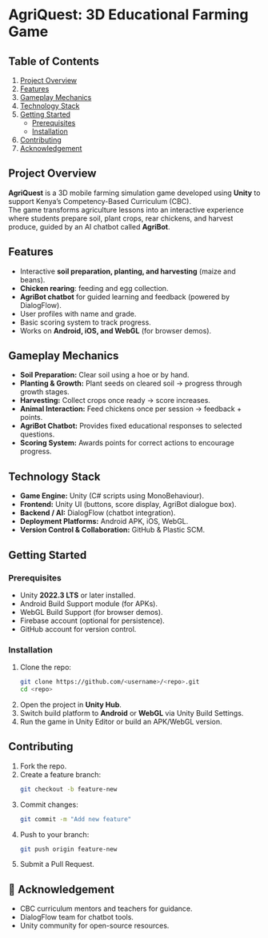 # AgriQuest: 3D Educational Farming Game

##  Table of Contents
1. [Project Overview](#project-overview)  
2. [Features](#features)  
3. [Gameplay Mechanics](#gameplay-mechanics)  
4. [Technology Stack](#technology-stack)  
5. [Getting Started](#getting-started)  
   - [Prerequisites](#prerequisites)  
   - [Installation](#installation)  
6. [Contributing](#contributing)  
7. [Acknowledgement](#acknowledgement)  

## Project Overview
**AgriQuest** is a 3D mobile farming simulation game developed using **Unity** to support Kenya’s Competency-Based Curriculum (CBC).  
The game transforms agriculture lessons into an interactive experience where students prepare soil, plant crops, rear chickens, and harvest produce, guided by an AI chatbot called **AgriBot**.  

## Features
- Interactive **soil preparation, planting, and harvesting** (maize and beans).  
- **Chicken rearing**: feeding and egg collection.  
- **AgriBot chatbot** for guided learning and feedback (powered by DialogFlow).  
- User profiles with name and grade.  
- Basic scoring system to track progress.  
- Works on **Android, iOS, and WebGL** (for browser demos).  

## Gameplay Mechanics
- **Soil Preparation:** Clear soil using a hoe or by hand.  
- **Planting & Growth:** Plant seeds on cleared soil → progress through growth stages.  
- **Harvesting:** Collect crops once ready → score increases.  
- **Animal Interaction:** Feed chickens once per session → feedback + points.  
- **AgriBot Chatbot:** Provides fixed educational responses to selected questions.  
- **Scoring System:** Awards points for correct actions to encourage progress.  

## Technology Stack
- **Game Engine:** Unity (C# scripts using MonoBehaviour).  
- **Frontend:** Unity UI (buttons, score display, AgriBot dialogue box).  
- **Backend / AI:** DialogFlow (chatbot integration).   
- **Deployment Platforms:** Android APK, iOS, WebGL.  
- **Version Control & Collaboration:** GitHub & Plastic SCM.  

## Getting Started

### Prerequisites
- Unity **2022.3 LTS** or later installed.  
- Android Build Support module (for APKs).  
- WebGL Build Support (for browser demos).  
- Firebase account (optional for persistence).  
- GitHub account for version control.  

### Installation
1. Clone the repo:  
   ```bash
   git clone https://github.com/<username>/<repo>.git
   cd <repo>
   ```
2. Open the project in **Unity Hub**.  
3. Switch build platform to **Android** or **WebGL** via Unity Build Settings.  
4. Run the game in Unity Editor or build an APK/WebGL version.  

## Contributing
1. Fork the repo.  
2. Create a feature branch:  
   ```bash
   git checkout -b feature-new
   ```  
3. Commit changes:  
   ```bash
   git commit -m "Add new feature"
   ```  
4. Push to your branch:  
   ```bash
   git push origin feature-new
   ```  
5. Submit a Pull Request.  


## 🙏 Acknowledgement
- CBC curriculum mentors and teachers for guidance.  
- DialogFlow team for chatbot tools.   
- Unity community for open-source resources.  
